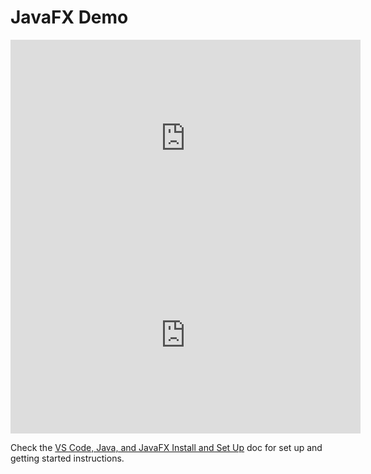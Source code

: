 # JavaFX Demo

<iframe width="560" height="315" src="https://www.youtube.com/embed/a3FtdHDofVM" title="YouTube video player" frameborder="0" allow="accelerometer; autoplay; clipboard-write; encrypted-media; gyroscope; picture-in-picture" allowfullscreen></iframe>

<iframe width="560" height="315" src="https://www.youtube.com/embed/h1ljgNs50NU" title="YouTube video player" frameborder="0" allow="accelerometer; autoplay; clipboard-write; encrypted-media; gyroscope; picture-in-picture" allowfullscreen></iframe>

Check the [VS Code, Java, and JavaFX Install and Set Up](https://docs.google.com/document/d/1s5oTmY8A8TDZu303p_DaH6CEAcC9xL8-aNX-pAxCcps/edit?usp=sharing) doc for set up and getting started instructions.